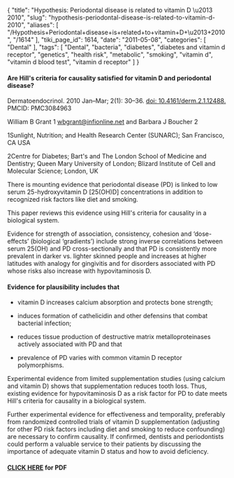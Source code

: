 {
    "title": "Hypothesis: Periodontal disease is related to vitamin D \u2013 2010",
    "slug": "hypothesis-periodontal-disease-is-related-to-vitamin-d-2010",
    "aliases": [
        "/Hypothesis+Periodontal+disease+is+related+to+vitamin+D+\u2013+2010",
        "/1614"
    ],
    "tiki_page_id": 1614,
    "date": "2011-05-08",
    "categories": [
        "Dental"
    ],
    "tags": [
        "Dental",
        "bacteria",
        "diabetes",
        "diabetes and vitamin d receptor",
        "genetics",
        "health risk",
        "metabolic",
        "smoking",
        "vitamin d",
        "vitamin d blood test",
        "vitamin d receptor"
    ]
}


#### Are Hill's criteria for causality satisfied for vitamin D and periodontal disease?

Dermatoendocrinol. 2010 Jan–Mar; 2(1): 30–36. [doi: 10.4161/derm.2.1.12488.](https://doi.org/10.4161/derm.2.1.12488.) PMCID: PMC3084963

William B Grant 1 wbgrant@infionline.net  and Barbara J Boucher 2

1Sunlight, Nutrition; and Health Research Center (SUNARC); San Francisco, CA USA

2Centre for Diabetes; Bart's and The London School of Medicine and Dentistry; Queen Mary University of London; Blizard Institute of Cell and Molecular Science; London, UK

There is mounting evidence that periodontal disease (PD) is linked to low serum 25-hydroxyvitamin D <span>[25(OH)D]</span> concentrations in addition to recognized risk factors like diet and smoking. 

This paper reviews this evidence using Hill's criteria for causality in a biological system. 

Evidence for strength of association, consistency, cohesion and ‘dose-effects’ (biological ‘gradients’) include strong inverse correlations between serum 25(OH) and PD cross-sectionally and that PD is consistently more prevalent in darker vs. lighter skinned people and increases at higher latitudes with analogy for gingivitis and for disorders associated with PD whose risks also increase with hypovitaminosis D. 

#### Evidence for plausibility includes that

* vitamin D increases calcium absorption and protects bone strength; 

* induces formation of cathelicidin and other defensins that combat bacterial infection; 

* reduces tissue production of destructive matrix metalloproteinases actively associated with PD and that 

* prevalence of PD varies with common vitamin D receptor polymorphisms. 

Experimental evidence from limited supplementation studies (using calcium and vitamin D) shows that supplementation reduces tooth loss. Thus, existing evidence for hypovitaminosis D as a risk factor for PD to date meets Hill's criteria for causality in a biological system. 

Further experimental evidence for effectiveness and temporality, preferably from randomized controlled trials of vitamin D supplementation (adjusting for other PD risk factors including diet and smoking to reduce confounding) are necessary to confirm causality. If confirmed, dentists and periodontists could perform a valuable service to their patients by discussing the importance of adequate vitamin D status and how to avoid deficiency.

#### [CLICK HERE](https://www.VitaminDWiki.com/tiki-download_file.php?fileId=1853) for PDF